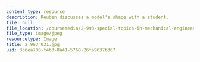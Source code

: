 ```yaml
---
content_type: resource
description: Reuben discusses a model's shape with a student.
file: null
file_location: /coursemedia/2-993-special-topics-in-mechanical-engineering-the-art-and-science-of-boat-design-january-iap-2007/3b6ea700f4b38a41576026fa9637b367_2993031.jpg
file_type: image/jpeg
resourcetype: Image
title: 2.993 031.jpg
uid: 3b6ea700-f4b3-8a41-5760-26fa9637b367
---
```

